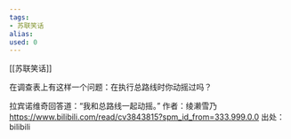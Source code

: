 ```yaml
---
tags: 
- 苏联笑话 
alias:
used: 0
---
```

[[苏联笑话]]

在调查表上有这样一个问题：在执行总路线时你动摇过吗？

拉宾诺维奇回答道：“我和总路线一起动摇。” 作者：绫濑雪乃 https://www.bilibili.com/read/cv3843815?spm_id_from=333.999.0.0 出处：bilibili

